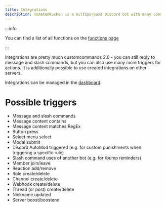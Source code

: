 ```yaml
---
title: Integrations
description: TomatenKuchen is a multipurpose Discord bot with many common and innovative features for your server. This page explains the basic setup of integrations, the better version of customcommands.
---
```


:::info

You can find a list of all functions on the [functions page](./category/action-functions)

:::

Integrations are pretty much customcommands 2.0 - you can still reply to message and slash commands, but you can also use many more triggers for actions.
It is additionally possible to use created integrations on other servers.

Integrations can be managed in the [dashboard](https://tomatenkuchen.eu/dashboard/integrations).

# Possible triggers

- Message and slash commands
- Message content contains
- Message content matches RegEx
- Button press
- Select menu select
- Modal submit
- Discord AutoMod triggered (e.g. for custom punishments when triggering a specific rule)
- Slash command uses of another bot (e.g. for /bump reminders)
- Member join/leave
- Reaction add/remove
- Role create/delete
- Channel create/delete
- Webhook create/delete
- Thread (or post) create/delete
- Nickname updated
- Server boost/boostend
